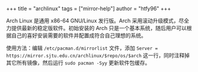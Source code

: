 +++
title = "archlinux"
tags = ["mirror-help"]
author = "htfy96"
+++

Arch Linux 是通用 x86-64 GNU/Linux 发行版。Arch 采用滚动升级模式，尽全力提供最新的稳定版软件。初始安装的 Arch 只是一个基本系统，随后用户可以根据自己的喜好安装需要的软件并配置成符合自己理想的系统。

使用方法：编辑 `/etc/pacman.d/mirrorlist` 文件，添加 `Server = https://mirror.sjtu.edu.cn/archlinux/$repo/os/$arch` 这一行，同时注释掉其它所有镜像，然后运行 `sudo pacman -Syy` 更新软件包缓存。
